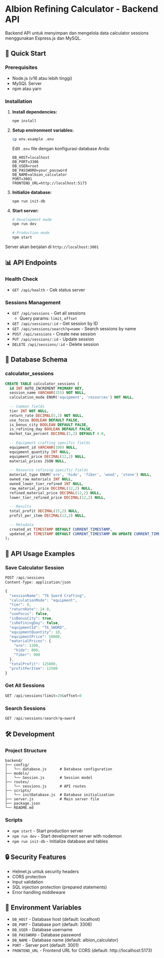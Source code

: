 # Albion Refining Calculator - Backend API

Backend API untuk menyimpan dan mengelola data calculator sessions menggunakan Express.js dan MySQL.

## 🚀 Quick Start

### Prerequisites
- Node.js (v16 atau lebih tinggi)
- MySQL Server
- npm atau yarn

### Installation

1. **Install dependencies:**
   ```bash
   npm install
   ```

2. **Setup environment variables:**
   ```bash
   cp env.example .env
   ```
   
   Edit `.env` file dengan konfigurasi database Anda:
   ```env
   DB_HOST=localhost
   DB_PORT=3306
   DB_USER=root
   DB_PASSWORD=your_password
   DB_NAME=albion_calculator
   PORT=3001
   FRONTEND_URL=http://localhost:5173
   ```

3. **Initialize database:**
   ```bash
   npm run init-db
   ```

4. **Start server:**
   ```bash
   # Development mode
   npm run dev
   
   # Production mode
   npm start
   ```

Server akan berjalan di `http://localhost:3001`

## 📊 API Endpoints

### Health Check
- `GET /api/health` - Cek status server

### Sessions Management
- `GET /api/sessions` - Get all sessions
  - Query params: `limit`, `offset`
- `GET /api/sessions/:id` - Get session by ID  
- `GET /api/sessions/search?q=name` - Search sessions by name
- `POST /api/sessions` - Create new session
- `PUT /api/sessions/:id` - Update session
- `DELETE /api/sessions/:id` - Delete session

## 💾 Database Schema

### calculator_sessions
```sql
CREATE TABLE calculator_sessions (
  id INT AUTO_INCREMENT PRIMARY KEY,
  session_name VARCHAR(255) NOT NULL,
  calculation_mode ENUM('equipment', 'resources') NOT NULL,
  
  -- Common fields
  tier INT NOT NULL,
  return_rate DECIMAL(5,2) NOT NULL,
  use_focus BOOLEAN DEFAULT FALSE,
  is_bonus_city BOOLEAN DEFAULT FALSE,
  is_refining_day BOOLEAN DEFAULT FALSE,
  market_tax_percent DECIMAL(5,2) DEFAULT 4.0,
  
  -- Equipment crafting specific fields
  equipment_id VARCHAR(100) NULL,
  equipment_quantity INT NULL,
  equipment_price DECIMAL(12,2) NULL,
  material_prices JSON NULL,
  
  -- Resource refining specific fields
  material_type ENUM('ore', 'hide', 'fiber', 'wood', 'stone') NULL,
  owned_raw_materials INT NULL,
  owned_lower_tier_refined INT NULL,
  raw_material_price DECIMAL(12,2) NULL,
  refined_material_price DECIMAL(12,2) NULL,
  lower_tier_refined_price DECIMAL(12,2) NULL,
  
  -- Results
  total_profit DECIMAL(15,2) NULL,
  profit_per_item DECIMAL(12,2) NULL,
  
  -- Metadata
  created_at TIMESTAMP DEFAULT CURRENT_TIMESTAMP,
  updated_at TIMESTAMP DEFAULT CURRENT_TIMESTAMP ON UPDATE CURRENT_TIMESTAMP
);
```

## 🔧 API Usage Examples

### Save Calculator Session
```javascript
POST /api/sessions
Content-Type: application/json

{
  "sessionName": "T6 Sword Crafting",
  "calculationMode": "equipment",
  "tier": 6,
  "returnRate": 24.8,
  "useFocus": false,
  "isBonusCity": true,
  "isRefiningDay": false,
  "equipmentId": "T6_SWORD",
  "equipmentQuantity": 10,
  "equipmentPrice": 50000,
  "materialPrices": {
    "ore": 1200,
    "hide": 800,
    "fiber": 900
  },
  "totalProfit": 125000,
  "profitPerItem": 12500
}
```

### Get All Sessions
```javascript
GET /api/sessions?limit=20&offset=0
```

### Search Sessions
```javascript
GET /api/sessions/search?q=sword
```

## 🛠️ Development

### Project Structure
```
backend/
├── config/
│   └── database.js      # Database configuration
├── models/
│   └── Session.js       # Session model
├── routes/
│   └── sessions.js      # API routes
├── scripts/
│   └── initDatabase.js  # Database initialization
├── server.js            # Main server file
├── package.json
└── README.md
```

### Scripts
- `npm start` - Start production server
- `npm run dev` - Start development server with nodemon
- `npm run init-db` - Initialize database and tables

## 🔒 Security Features
- Helmet.js untuk security headers
- CORS protection
- Input validation
- SQL injection protection (prepared statements)
- Error handling middleware

## 📝 Environment Variables
- `DB_HOST` - Database host (default: localhost)
- `DB_PORT` - Database port (default: 3306)  
- `DB_USER` - Database username
- `DB_PASSWORD` - Database password
- `DB_NAME` - Database name (default: albion_calculator)
- `PORT` - Server port (default: 3001)
- `FRONTEND_URL` - Frontend URL for CORS (default: http://localhost:5173)
